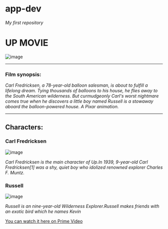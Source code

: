 # app-dev

*My first repository*

# UP MOVIE
![image](https://github.com/Kweekkyy/app-dev/assets/74846575/30d141c0-e54d-47ab-9a95-8adfa163540b)

*************************
### Film synopsis:
*Carl Fredricksen, a 78-year-old balloon salesman, is about to fulfill a lifelong dream. Tying thousands of balloons to his house, he flies away to the South American wilderness. But curmudgeonly Carl's worst nightmare comes true when he discovers a little boy named Russell is a stowaway aboard the balloon-powered house. A Pixar animation.*

*************************
## Characters:

### Carl Fredricksen
![image](https://static.wikia.nocookie.net/pixar/images/7/71/Carl.png/revision/latest?cb=20210111185742)

*Carl Fredricksen is the main character of Up.In 1939, 9-year-old Carl Fredricksen[1] was a shy, quiet boy who idolized renowned explorer Charles F. Muntz.*

### Russell 
![image](https://static.wikia.nocookie.net/pixar/images/2/2d/Up3.jpg/revision/latest?cb=20110506160902)

*Russell is an nine-year-old Wilderness Explorer.Russell makes friends with an exotic bird which he names Kevin*


[You can watch it here on Prime Video](https://www.primevideo.com/)
